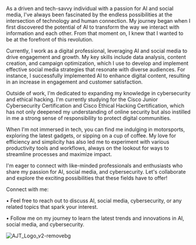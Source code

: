 As a driven and tech-savvy individual with a passion for AI and social media, I've always been fascinated by the endless possibilities at the intersection of technology and human connection. My journey began when I first discovered the potential of AI to transform the way we interact with information and each other. From that moment on, I knew that I wanted to be at the forefront of this revolution.

Currently, I work as a digital professional, leveraging AI and social media to drive engagement and growth. My key skills include data analysis, content creation, and campaign optimization, which I use to develop and implement effective social media strategies that resonate with diverse audiences. For instance, I successfully implemented AI to enhance digital content, resulting in an increase in engagement and customer satisfaction.

Outside of work, I'm dedicated to expanding my knowledge in cybersecurity and ethical hacking. I'm currently studying for the Cisco Junior Cybersecurity Certification and Cisco Ethical Hacking Certification, which has not only deepened my understanding of online security but also instilled in me a strong sense of responsibility to protect digital communities.

When I'm not immersed in tech, you can find me indulging in motorsports, exploring the latest gadgets, or sipping on a cup of coffee. My love for efficiency and simplicity has also led me to experiment with various productivity tools and workflows, always on the lookout for ways to streamline processes and maximize impact.

I'm eager to connect with like-minded professionals and enthusiasts who share my passion for AI, social media, and cybersecurity. Let's collaborate and explore the exciting possibilities that these fields have to offer!

Connect with me:

• Feel free to reach out to discuss AI, social media, cybersecurity, or any related topics that spark your interest.

• Follow me on my journey to learn the latest trends and innovations in AI, social media, and cybersecurity.

<!---
FastWReX/FastWReX is a ✨ special ✨ repository because its `README.md` (this file) appears on your GitHub profile.
You can click the Preview link to take a look at your changes.
--->
![AJT_Logo_v2-removebg](https://github.com/user-attachments/assets/3be9fe45-d01b-4e46-ab88-a6e3a0046125)
